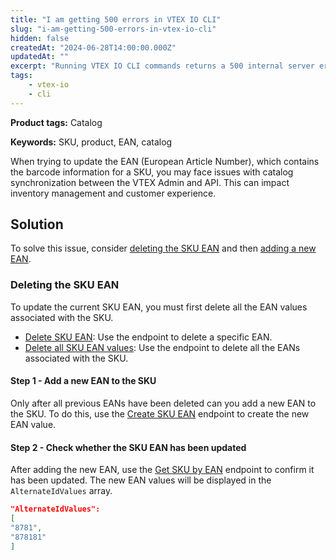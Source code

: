 ```yaml
---
title: "I am getting 500 errors in VTEX IO CLI"
slug: "i-am-getting-500-errors-in-vtex-io-cli"
hidden: false
createdAt: "2024-06-28T14:00:00.000Z"
updatedAt: ""
excerpt: "Running VTEX IO CLI commands returns a 500 internal server error"
tags:
    - vtex-io
    - cli
---
```


**Product tags:** Catalog

**Keywords:** SKU, product, EAN, catalog

When trying to update the EAN (European Article Number), which contains the barcode information for a SKU, you may face issues with catalog synchronization between the VTEX Admin and API. This can impact inventory management and customer experience.

## Solution

To solve this issue, consider [deleting the SKU EAN](#deleting-the-sku-ean) and then [adding a new EAN](#step-1---add-a-new-ean-to-the-sku).

### Deleting the SKU EAN

To update the current SKU EAN, you must first delete all the EAN values associated with the SKU.

- [Delete SKU EAN](https://developers.vtex.com/docs/api-reference/catalog-api#delete-/api/catalog/pvt/stockkeepingunit/-skuId-/ean/-ean-): Use the endpoint to delete a specific EAN.
- [Delete all SKU EAN values](https://developers.vtex.com/docs/api-reference/catalog-api#delete-/api/catalog/pvt/stockkeepingunit/-skuId-/ean): Use the endpoint to delete all the EANs associated with the SKU.

#### Step 1 - Add a new EAN to the SKU

Only after all previous EANs have been deleted can you add a new EAN to the SKU. To do this, use the [Create SKU EAN](https://developers.vtex.com/docs/api-reference/catalog-api#post-/api/catalog/pvt/stockkeepingunit/-skuId-/ean/-ean-) endpoint to create the new EAN value.

#### Step 2 - Check whether the SKU EAN has been updated

After adding the new EAN, use the [Get SKU by EAN](https://developers.vtex.com/docs/api-reference/catalog-api#get-/api/catalog_system/pvt/sku/stockkeepingunitbyean/-ean-) endpoint to confirm it has been updated. The new EAN values will be displayed in the `AlternateIdValues` array.

```json
"AlternateIdValues":
[
"8781",
"878181"
]
```
